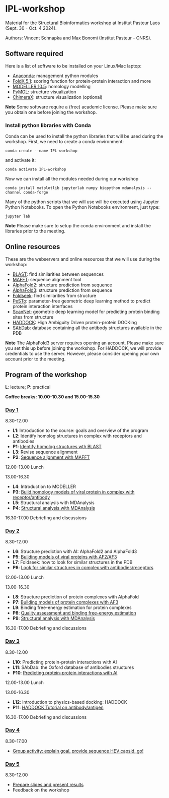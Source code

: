 # IPL-workshop

Material for the Structural Bioinformatics workshop at Institut Pasteur Laos (Sept. 30 - Oct. 4 2024).

Authors: Vincent Schnapka and Max Bonomi (Institut Pasteur - CNRS).

## Software required

Here is a list of software to be installed on your Linux/Mac laptop:

* [Anaconda](https://www.anaconda.com/): management python modules
* [FoldX 5.1](https://foldxsuite.crg.eu/): scoring function for protein-protein interaction and more
* [MODELLER 10.5](https://salilab.org/modeller/): homology modelling
* [PyMOL](https://www.pymol.org/): structure visualization
* [ChimeraX](https://www.cgl.ucsf.edu/chimerax/): structure visualization (optional)

**Note** Some software require a (free) academic license. Please make sure you obtain one before joining the workshop.

### Install python libraries with Conda

Conda can be used to install the python libraries that will be used during the workshop.
First, we need to create a conda environment:
```
conda create --name IPL-workshop
```
and activate it:
```
conda activate IPL-workshop
```
Now we can install all the modules needed during our workshop
```
conda install matplotlib jupyterlab numpy biopython mdanalysis --channel conda-forge
```

Many of the python scripts that we will use will be executed using Jupyter Python Notebooks.
To open the Python Notebooks environment, just type:
```
jupyter lab
```

**Note** Please make sure to setup the conda environment and install the libraries prior to the meeting.

## Online resources

These are the webservers and online resources that we will use during the workshop:

* [BLAST](https://blast.ncbi.nlm.nih.gov/Blast.cgi): find similarities between sequences 
* [MAFFT](https://mafft.cbrc.jp/alignment/server/index.html): sequence alignment tool
* [AlphaFold2](https://colab.research.google.com/github/sokrypton/ColabFold/blob/main/AlphaFold2.ipynb): structure prediction from sequence
* [AlphaFold3](https://alphafoldserver.com/about): structure prediction from sequence
* [Foldseek](https://search.foldseek.com/search): find similarities from structure
* [PeSTo](https://pesto.epfl.ch/): parameter-free geometric deep learning method to predict protein interaction interfaces
* [ScanNet](http://bioinfo3d.cs.tau.ac.il/ScanNet/): geometric deep learning model for predicting protein binding sites from structure 
* [HADDOCK](https://www.bonvinlab.org/education/HADDOCK24/HADDOCK24-antibody-antigen-basic/): High Ambiguity Driven protein-protein DOCKing
* [SAbDab](https://opig.stats.ox.ac.uk/webapps/sabdab-sabpred/sabdab): database containing all the antibody structures available in the PDB

**Note** The AlphaFold3 server requires opening an account. Please make sure you set this up before joining the workshop.
For HADDOCK, we will provide credentials to use the server. However, please consider opening your own account prior to the meeting.

## Program of the workshop

**L**: lecture; **P**: practical

**Coffee breaks: 10.00-10.30 and 15.00-15.30**

### [Day 1](DAY-1/README.md)

8.30-12.00

*   **L1**:  Introduction to the course: goals and overview of the program
*   **L2**:  Identify homolog structures in complex with receptors and antibodies
*   **P1**: [Identify homolog structures wth BLAST](DAY-1/README.md#P1)
*   **L3**:  Revise sequence alignment
*   **P2**: [Sequence alignment with MAFFT](DAY-1/README.md#P2)

12.00-13.00 Lunch

13.00-16.30

*   **L4**: Introduction to MODELLER
*   **P3**: [Build homology models of viral protein in complex with receptor/antibody](DAY-1/README.md#P3)
*   **L5**: Structural analysis with MDAnalysis
*   **P4**: [Structural analysis with MDAnalysis](DAY-1/README.md#P4)

16.30-17.00 Debriefing and discussions

### [Day 2](DAY-2/README.md) 

8.30-12.00

*   **L6**: Structure prediction with AI: AlphaFold2 and AlphaFold3
*   **P5**: [Building models of viral proteins with AF2/AF3](DAY-2/README.md#P5)
*   **L7**: Foldseek: how to look for similar structures in the PDB
*   **P6**: [Look for similar structures in complex with antibodies/receptors](DAY-2/README.md#P6)

12.00-13.00 Lunch

13.00-16.30

*   **L8**: Structure prediction of protein complexes with AlphaFold
*   **P7**: [Building models of protein complexes with AF3](DAY-2/README.md#P7)
*   **L9**: Binding free-energy estimation for protein complexes
*   **P8**: [Quality assessment and binding free-energy estimation](DAY-2/README.md#P8)
*   **P9**: [Structural analysis with MDAnalysis](DAY-2/README.md#P9)

16.30-17.00 Debriefing and discussions

### [Day 3](DAY-3/README.md)

8.30-12.00

*   **L10**: Predicting protein-protein interactions with AI
*   **L11**: SAbDab: the Oxford database of antibodies structures
*   **P10**: [Predicting protein-protein interactions with AI](DAY-3/README.md#P10)

12.00-13.00 Lunch

13.00-16.30

*   **L12**: Introduction to physics-based docking: HADDOCK
*   **P11**: [HADDOCK Tutorial on antibody/antigen](DAY-3/README.md#P11)

16.30-17.00 Debriefing and discussions

### [Day 4](DAY-4/README.md)

8.30-17.00

* [Group activity: explain goal, provide sequence HEV capsid, go!](DAY-4/README.md#group)
 
### [Day 5](DAY-5/README.md) 

8.30-12.00

* [Prepare slides and present results](DAY-5/README.md#results)
* Feedback on the workshop
